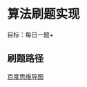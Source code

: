 # 算法刷题实现

目标：每日一题+

## 刷题路径

[百度思维导图](http://naotu.baidu.com/file/ebb7c89b569036061ff72a500b39236a?token=3c8c92c04234754a)
